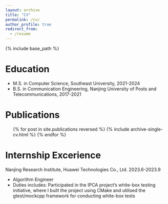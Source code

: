 ```yaml
---
layout: archive
title: "CV"
permalink: /cv/
author_profile: true
redirect_from:
  - /resume
---
```


{% include base_path %}

Education
======
* M.S. in Computer Science, Southeast University, 2021-2024
* B.S. in Communication Engineering, Nanjing University of Posts and Telecommunications, 2017-2021

  

Publications
======
  <ul>{% for post in site.publications reversed %}
    {% include archive-single-cv.html %}
  {% endfor %}</ul>
  
  
Internship Excerience
======
Nanjing Research Institute, Huawei Technologies Co., Ltd.  2023.6-2023.9
* Algorithm Engineer 
* Duties includes: Participated in the IPCA project’s white-box testing initiative, where I built the project using CMake and utilised the gtest/mockcpp framework for conducting white-box tests

